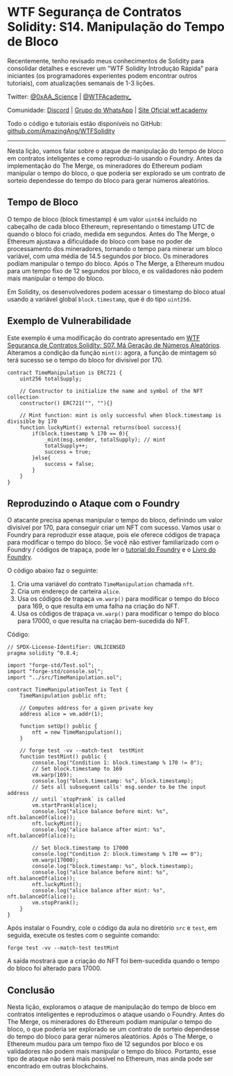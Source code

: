 # WTF Segurança de Contratos Solidity: S14. Manipulação do Tempo de Bloco

Recentemente, tenho revisado meus conhecimentos de Solidity para consolidar detalhes e escrever um "WTF Solidity Introdução Rápida" para iniciantes (os programadores experientes podem encontrar outros tutoriais), com atualizações semanais de 1-3 lições.

Twitter: [@0xAA_Science](https://twitter.com/0xAA_Science) | [@WTFAcademy_](https://twitter.com/WTFAcademy_)

Comunidade: [Discord](https://discord.gg/5akcruXrsk) | [Grupo do WhatsApp](https://docs.google.com/forms/d/e/1FAIpQLSe4KGT8Sh6sJ7hedQRuIYirOoZK_85miz3dw7vA1-YjodgJ-A/viewform?usp=sf_link) | [Site Oficial wtf.academy](https://wtf.academy)

Todo o código e tutoriais estão disponíveis no GitHub: [github.com/AmazingAng/WTFSolidity](https://github.com/AmazingAng/WTF-Solidity)

-----

Nesta lição, vamos falar sobre o ataque de manipulação do tempo de bloco em contratos inteligentes e como reproduzi-lo usando o Foundry. Antes da implementação do The Merge, os mineradores do Ethereum podiam manipular o tempo do bloco, o que poderia ser explorado se um contrato de sorteio dependesse do tempo do bloco para gerar números aleatórios.

## Tempo de Bloco

O tempo de bloco (block timestamp) é um valor `uint64` incluído no cabeçalho de cada bloco Ethereum, representando o timestamp UTC de quando o bloco foi criado, medida em segundos. Antes do The Merge, o Ethereum ajustava a dificuldade do bloco com base no poder de processamento dos mineradores, tornando o tempo para minerar um bloco variável, com uma média de 14.5 segundos por bloco. Os mineradores podiam manipular o tempo do bloco. Após o The Merge, a Ethereum mudou para um tempo fixo de 12 segundos por bloco, e os validadores não podem mais manipular o tempo do bloco.

Em Solidity, os desenvolvedores podem acessar o timestamp do bloco atual usando a variável global `block.timestamp`, que é do tipo `uint256`.

## Exemplo de Vulnerabilidade

Este exemplo é uma modificação do contrato apresentado em [WTF Segurança de Contratos Solidity: S07. Má Geração de Números Aleatórios](https://github.com/AmazingAng/WTF-Solidity/tree/main/32_Faucet). Alteramos a condição da função `mint()`: agora, a função de mintagem só terá sucesso se o tempo do bloco for divisível por 170.

```solidity
contract TimeManipulation is ERC721 {
    uint256 totalSupply;

    // Constructor to initialize the name and symbol of the NFT collection
    constructor() ERC721("", ""){}

    // Mint function: mint is only successful when block.timestamp is divisible by 170
    function luckyMint() external returns(bool success){
        if(block.timestamp % 170 == 0){
            _mint(msg.sender, totalSupply); // mint
            totalSupply++;
            success = true;
        }else{
            success = false;
        }
    }
}
```

## Reproduzindo o Ataque com o Foundry

O atacante precisa apenas manipular o tempo do bloco, definindo um valor divisível por 170, para conseguir criar um NFT com sucesso. Vamos usar o Foundry para reproduzir esse ataque, pois ele oferece códigos de trapaça para modificar o tempo do bloco. Se você não estiver familiarizado com o Foundry / códigos de trapaça, pode ler o [tutorial do Foundry](../Topics/Tools/TOOL07_Foundry/readme_pt-br.md) e o [Livro do Foundry](https://book.getfoundry.sh/forge/cheatcodes).

O código abaixo faz o seguinte:

1. Cria uma variável do contrato `TimeManipulation` chamada `nft`.
2. Cria um endereço de carteira `alice`.
3. Usa os códigos de trapaça `vm.warp()` para modificar o tempo do bloco para 169, o que resulta em uma falha na criação do NFT.
4. Usa os códigos de trapaça `vm.warp()` para modificar o tempo do bloco para 17000, o que resulta na criação bem-sucedida do NFT.

Código:

```solidity
// SPDX-License-Identifier: UNLICENSED
pragma solidity ^0.8.4;

import "forge-std/Test.sol";
import "forge-std/console.sol";
import "../src/TimeManipulation.sol";

contract TimeManipulationTest is Test {
    TimeManipulation public nft;

    // Computes address for a given private key
    address alice = vm.addr(1);

    function setUp() public {
        nft = new TimeManipulation();
    }

    // forge test -vv --match-test  testMint
    function testMint() public {
        console.log("Condition 1: block.timestamp % 170 != 0");
        // Set block.timestamp to 169
        vm.warp(169);
        console.log("block.timestamp: %s", block.timestamp);
        // Sets all subsequent calls' msg.sender to be the input address
        // until `stopPrank` is called
        vm.startPrank(alice);
        console.log("alice balance before mint: %s", nft.balanceOf(alice));
        nft.luckyMint();
        console.log("alice balance after mint: %s", nft.balanceOf(alice));

        // Set block.timestamp to 17000
        console.log("Condition 2: block.timestamp % 170 == 0");
        vm.warp(17000);
        console.log("block.timestamp: %s", block.timestamp);
        console.log("alice balance before mint: %s", nft.balanceOf(alice));
        nft.luckyMint();
        console.log("alice balance after mint: %s", nft.balanceOf(alice));
        vm.stopPrank();
    }
}

```

Após instalar o Foundry, cole o código da aula no diretório `src` e `test`, em seguida, execute os testes com o seguinte comando:

```shell
forge test -vv --match-test testMint
```

A saída mostrará que a criação do NFT foi bem-sucedida quando o tempo do bloco foi alterado para 17000.

## Conclusão

Nesta lição, exploramos o ataque de manipulação do tempo de bloco em contratos inteligentes e reproduzimos o ataque usando o Foundry. Antes do The Merge, os mineradores do Ethereum podiam manipular o tempo do bloco, o que poderia ser explorado se um contrato de sorteio dependesse do tempo do bloco para gerar números aleatórios. Após o The Merge, o Ethereum mudou para um tempo fixo de 12 segundos por bloco e os validadores não podem mais manipular o tempo do bloco. Portanto, esse tipo de ataque não será mais possível no Ethereum, mas ainda pode ser encontrado em outras blockchains.

<!-- This file was translated using AI by repo_ai_translate. For more information, visit https://github.com/marcelojsilva/repo_ai_translate -->